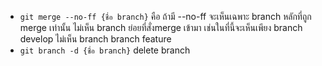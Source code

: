 - `git merge --no-ff {ชื่อ branch}` คือ ถ้ามี --no-ff จะเห็นเฉพาะ branch หลักที่ถูก merge เท่านั้น ไม่เห็น branch ย่อยที่สั่งmerge เข้ามา เช่นในที่นี้จะเห็นเพียง branch develop ไม่เห็น branch branch feature
- `git branch -d {ชื่อ branch}` delete branch
